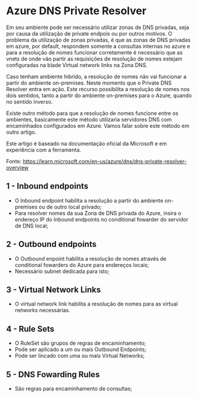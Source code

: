 # Azure DNS Private Resolver

Em seu ambiente pode ser necessário utilizar zonas de DNS privadas, seja por causa da utilização de private endpois ou por outros motivos. O problema da utilização de zonas privadas, é que as zonas de DNS privadas em azure, por default, respondem somente a consultas internas no azure e para a resolução de nomes funcionar corretamente é necessário que as vnets de onde vão partir as requisições de resolução de nomes estejam configuradas na blade Virtual network links na Zona DNS.

Caso tenham ambiente hibrido, a resolução de nomes não vai funcionar a partir do ambiente on-premises. Neste momento que o Private DNS Resolver entra em ação.
Este recurso possibilita a resolução de nomes nos dois sentidos, tanto a partir do ambiente on-premises para o Azure, quando no sentido inverso. 

Existe outro método para que a resolução de nomes funcione entre os ambientes, basicamente este método utilizaria servidores DNS com encaminhados configurados em Azure. Vamos falar sobre este método em outro artigo.

Este artigo é baseado na documentação oficial da Microsoft e em experiência com a ferramenta.

Fonte: https://learn.microsoft.com/en-us/azure/dns/dns-private-resolver-overview



## 1 - Inbound endpoints
- O Inbound endpoint habilita a resolução a partir do ambiente on-premises ou de outro local privado;
- Para resolver nomes da sua Zona de DNS privada do Azure, insira o endereço IP do Inbound endpoints no conditional fowarder do servidor de DNS local;

## 2 - Outbound endpoints
- O Outbound enpoint habilita a resolução de nomes através de conditional fowarders do Azure para endereços locais;
- Necessário subnet dedicada para isto;
  
## 3 - Virtual Network Links
- O virtual network link habilita a resolução de nomes para as virtual networks necessárias.

## 4 - Rule Sets
- O RuleSet são grupos de regras de encaminhamento;
- Pode ser aplicado a um ou mais Outbound Endpoints;
- Pode ser lincado com uma ou mais Virtual Networks;

## 5 - DNS Fowarding Rules
- São regras para encaminhamento de consultas;
